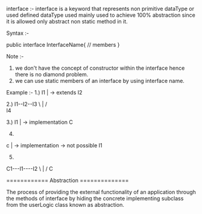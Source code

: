 interface :- interface is a keyword that represents non primitive dataType or used defined dataType used mainly used to achieve 100% abstraction since it is allowed only abstract non static method in it.


Syntax :- 

public interface InterfaceName{
 // members
 }
 
 Note :- 
 1. we don't have the concept of constructor within the interface hence there is no diamond problem.
2. we can use static members of an interface by using interface name.


Example :- 
1.) 
 I1
 |  -> extends
 I2
 
2.)
I1--I2--I3
  \ | /   
   I4
 
   
3.) 
I1
|  -> implementation
C

4) 
c
|   -> implementation  -> not possible 
I1


5) 
C1---I1----I2
  \ | /
   C
 
 
 
============ Abstraction ==============

The process of providing the external functionality of an application through the methods of interface by hiding the concrete implementing subclass from the userLogic class known as abstraction.









 
 
 
 